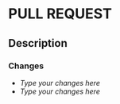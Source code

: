 <!-- markdownlint-disable-file MD041 -->

# PULL REQUEST

## Description

<!-- High level description or summary of the PR -->

### Changes

<!-- List of changes -->

- _Type your changes here_
- _Type your changes here_
